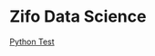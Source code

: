 # Zifo Data Science

[Python Test](https://colab.research.google.com/github/natacourby/Zifo-Data-Science/blob/main/jupyter_notebooks/Python_Developer_Test.ipynb)
